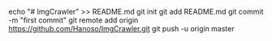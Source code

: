 echo "# ImgCrawler" >> README.md
git init
git add README.md
git commit -m "first commit"
git remote add origin https://github.com/Hanoso/ImgCrawler.git
git push -u origin master
